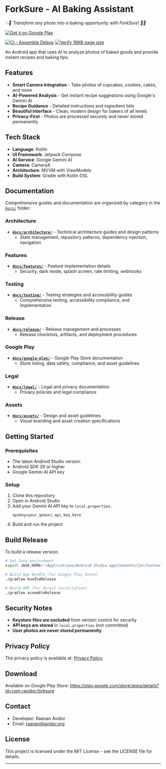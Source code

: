 # ForkSure - AI Baking Assistant
*✨🧁 Transform any photo into a baking opportunity with ForkSure! 🧁✨*

[![Get it on Google Play](https://img.shields.io/badge/Get%20it%20on-Google%20Play-414141?style=for-the-badge&logo=google-play&logoColor=white)](https://play.google.com/store/apps/details?id=com.ravidor.forksure)

[![CI - Assemble Debug](https://github.com/ravidorr/ForkSure/actions/workflows/ci-build.yml/badge.svg?branch=main)](https://github.com/ravidorr/ForkSure/actions/workflows/ci-build.yml)
[![Verify 16KB page size](https://github.com/ravidorr/ForkSure/actions/workflows/verify-16kb.yml/badge.svg?branch=main)](https://github.com/ravidorr/ForkSure/actions/workflows/verify-16kb.yml)

An Android app that uses AI to analyze photos of baked goods and provide instant recipes and baking tips.

## Features

- **Smart Camera Integration** - Take photos of cupcakes, cookies, cakes, and more
- **AI-Powered Analysis** - Get instant recipe suggestions using Google's Gemini AI
- **Recipe Guidance** - Detailed instructions and ingredient lists
- **Beautiful Interface** - Clean, modern design for bakers of all levels
- **Privacy-First** - Photos are processed securely and never stored permanently

## Tech Stack

- **Language**: Kotlin
- **UI Framework**: Jetpack Compose
- **AI Service**: Google Gemini AI
- **Camera**: CameraX
- **Architecture**: MVVM with ViewModels
- **Build System**: Gradle with Kotlin DSL

## Documentation

Comprehensive guides and documentation are organized by category in the [`docs/`](docs/) folder:

### Architecture
- **[`docs/architecture/`](docs/architecture/)** - Technical architecture guides and design patterns
  - State management, repository patterns, dependency injection, navigation

### Features  
- **[`docs/features/`](docs/features/)** - Feature implementation details
  - Security, dark mode, splash screen, rate limiting, webhooks

### Testing
- **[`docs/testing/`](docs/testing/)** - Testing strategies and accessibility guides
  - Comprehensive testing, accessibility compliance, and implementation

### Release
- **[`docs/release/`](docs/release/)** - Release management and processes
  - Release checklists, artifacts, and deployment procedures

### Google Play
- **[`docs/google-play/`](docs/google-play/)** - Google Play Store documentation
  - Store listing, data safety, compliance, and asset guidelines

### Legal
- **[`docs/legal/`](docs/legal/)** - Legal and privacy documentation  
  - Privacy policies and legal compliance

### Assets
- **[`docs/assets/`](docs/assets/)** - Design and asset guidelines
  - Visual branding and asset creation specifications

## Getting Started

### Prerequisites
- The latest Android Studio version
- Android SDK 29 or higher
- Google Gemini AI API key

### Setup
1. Clone this repository
2. Open in Android Studio
3. Add your Gemini AI API key to `local.properties`:
   ```
   apiKey=your_gemini_api_key_here
   ```
4. Build and run the project

## Build Release

To build a release version:

```bash
# Set Java environment
export JAVA_HOME="/Applications/Android Studio.app/Contents/jbr/Contents/Home"

# Build App Bundle (for Google Play Store)
./gradlew bundleRelease

# Build APK (for direct installation)
./gradlew assembleRelease
```

## Security Notes

- **Keystore files are excluded** from version control for security
- **API keys are stored** in `local.properties` (not committed)
- **User photos are never stored permanently**

## Privacy Policy

The privacy policy is available at: [Privacy Policy](https://ravidor.github.io/ForkSure/)

## Download

Available on Google Play Store: https://play.google.com/store/apps/details?id=com.ravidor.forksure

## Contact

- Developer: Raanan Avidor
- Email: raanan@avidor.org

## License

This project is licensed under the MIT License - see the LICENSE file for details.

---
